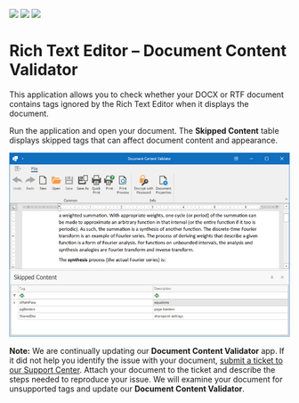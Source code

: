 <!-- default badges list -->
![](https://img.shields.io/endpoint?url=https://codecentral.devexpress.com/api/v1/VersionRange/346601826/21.1.5%2B)
[![](https://img.shields.io/badge/Open_in_DevExpress_Support_Center-FF7200?style=flat-square&logo=DevExpress&logoColor=white)](https://supportcenter.devexpress.com/ticket/details/T980931)
[![](https://img.shields.io/badge/📖_How_to_use_DevExpress_Examples-e9f6fc?style=flat-square)](https://docs.devexpress.com/GeneralInformation/403183)
<!-- default badges end -->
# Rich Text Editor – Document Content Validator

This application allows you to check whether your DOCX or RTF document contains tags ignored by the Rich Text Editor when it displays the document. 

Run the application and open your document. The **Skipped Content** table displays skipped tags that can affect document content and appearance.

![Rich Text Editor - Document Content Validator](./images/rich-text-editor-content-validator.png)

**Note:** We are continually updating our **Document Content Validator** app. If it did not help you identify the issue with your document, [submit a ticket to our Support Center](https://supportcenter.devexpress.com/ticket/create). Attach your document to the ticket and describe the steps needed to reproduce your issue. We will examine your document for unsupported tags and update our **Document Content Validator**.
